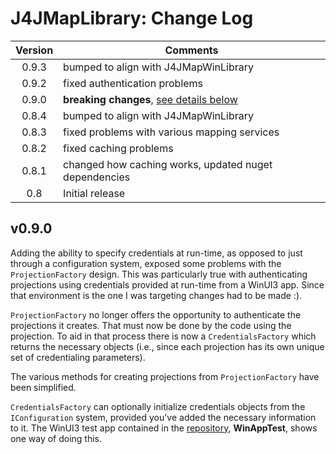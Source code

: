 # J4JMapLibrary: Change Log

|Version|Comments|
|:-----:|--------|
|0.9.3|bumped to align with J4JMapWinLibrary|
|0.9.2|fixed authentication problems|
|0.9.0|**breaking changes**, [see details below](#v090)|
|0.8.4|bumped to align with J4JMapWinLibrary|
|0.8.3|fixed problems with various mapping services|
|0.8.2|fixed caching problems|
|0.8.1|changed how caching works, updated nuget dependencies|
|0.8|Initial release|

## v0.9.0

Adding the ability to specify credentials at run-time, as opposed to just through a configuration system, exposed some problems with the `ProjectionFactory` design. This was particularly true with authenticating projections using credentials provided at run-time from a WinUI3 app. Since that environment is the one I was targeting changes had to be made :).

`ProjectionFactory` no longer offers the opportunity to authenticate the projections it creates. That must now be done by the code using the projection. To aid in that process there is now a `CredentialsFactory` which returns the necessary objects (i.e., since each projection has its own unique set of credentialing parameters).

The various methods for creating projections from `ProjectionFactory` have been simplified.

`CredentialsFactory` can optionally initialize credentials objects from the `IConfiguration` system, provided you've added the necessary information to it. The WinUI3 test app contained in the [repository](https://github.com/markolbert/J4JMapControl), **WinAppTest**, shows one way of doing this.
